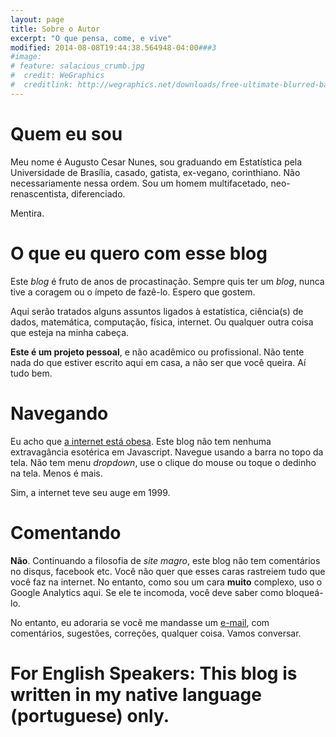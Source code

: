 ```yaml
---
layout: page
title: Sobre o Autor
excerpt: "O que pensa, come, e vive"
modified: 2014-08-08T19:44:38.564948-04:00###3
#image:
# feature: salacious_crumb.jpg
#  credit: WeGraphics
#  creditlink: http://wegraphics.net/downloads/free-ultimate-blurred-background-pack/
---
```


# Quem eu sou

Meu nome é Augusto Cesar Nunes, sou graduando em Estatística pela Universidade de Brasília, casado, gatista, ex-vegano, corinthiano. Não necessariamente nessa ordem. Sou um homem multifacetado, neo-renascentista, diferenciado.

Mentira.

# O que eu quero com esse blog

Este _blog_ é fruto de anos de procastinação. Sempre quis ter um _blog_, nunca tive a coragem ou o ímpeto de fazê-lo. Espero que gostem.

Aqui serão tratados alguns assuntos ligados à estatística, ciência(s) de dados, matemática, computação, física, internet. Ou qualquer outra coisa que esteja na minha cabeça.

__Este é um projeto pessoal__, e não acadêmico ou profissional. Não tente nada do que estiver escrito aqui em casa, a não ser que você queira. Aí tudo bem.

# Navegando

Eu acho que [a internet está obesa](http://idlewords.com/talks/website_obesity.htm). Este blog não tem nenhuma extravagância esotérica em Javascript. Navegue usando a barra no topo da tela. Não tem menu _dropdown_, use o clique do mouse ou toque o dedinho na tela. Menos é mais.

Sim, a internet teve seu auge em 1999.

# Comentando

__Não__. Continuando a filosofia de _site magro_, este blog não tem comentários no disqus, facebook etc. Você não quer que esses caras rastreiem tudo que você faz na internet. No entanto, como sou um cara __muito__ complexo, uso o Google Analytics aqui. Se ele te incomoda, você deve saber como bloqueá-lo.

No entanto, eu adoraria se você me mandasse um [e-mail](mailto:augusto.cesar@gmail.com), com comentários, sugestões, correções, qualquer coisa. Vamos conversar.

# __For English Speakers: This blog is written in my native language (portuguese) only.__
